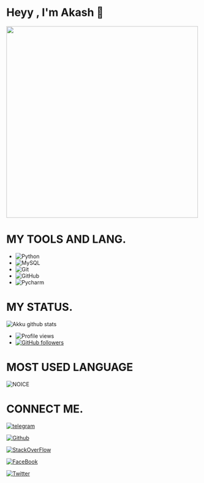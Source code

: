# Heyy , I'm Akash 👋
<img align='centre' src='https://media0.giphy.com/media/Lny6Rw04nsOOc/giphy.gif?cid=ecf05e47cr114b04dsq6nuni6v5kd0907p2a50srubephaqn&rid=giphy.gif' width='500"'>

# MY TOOLS AND LANG.

- ![Python](https://img.shields.io/badge/Python-000000?style=for-the-badge&logo=python)&nbsp;&nbsp;
- ![MySQL](https://img.shields.io/badge/MYSQL-000000?style=for-the-badge&logo=mysql)&nbsp;&nbsp;
- ![Git](https://img.shields.io/badge/Git-000000?style=for-the-badge&logo=git)&nbsp;&nbsp;
- ![GitHub](https://img.shields.io/badge/GitHUb-000000?style=for-the-badge&logo=github)&nbsp;&nbsp;
- ![Pycharm](https://img.shields.io/badge/PYcharm-000000?style=for-the-badge&logo=pycharm)&nbsp;&nbsp;

# MY STATUS.

![Akku github stats](https://github-readme-stats.vercel.app/api?username=AkkuPY&show_icons=true&theme=midnight-purple)
- ![Profile views](https://gpvc.arturio.dev/AkkuPY)
- [![GitHub followers](https://img.shields.io/github/followers/AkkuPY.svg?style=social&label=Follow&maxAge=2592000)](https://github.com/AkkuPY?tab=followers)
# MOST USED LANGUAGE

![NOICE](https://github-readme-stats.vercel.app/api/top-langs/?username=AkkuPY&theme=blue-green)

# CONNECT ME.

[![telegram](https://img.shields.io/badge/Akku-ffffff?style=for-the-badge&logo=telegram)](https://t.me/Akku_Legend)

[![Github](https://img.shields.io/badge/AkkuPY-ffffff?style=for-the-badge&logo=github)](https://github.com/AkkuPY)

[![StackOverFlow](https://img.shields.io/badge/Akku-ffffff?style=for-the-badge&logo=stackoverflow)]()

[![FaceBook](https://img.shields.io/badge/Akash-ffffff?style=for-the-badge&logo=facebook)]()

[![Twitter](https://img.shields.io/badge/Akash-ffffff?style=for-the-badge&logo=twitter)]()
